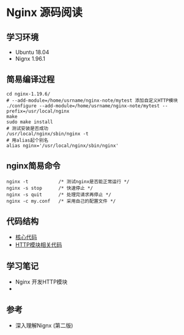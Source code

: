 # Nginx 源码阅读

## 学习环境

- Ubuntu 18.04
- Nignx 1.96.1

## 简易编译过程

```shell
cd nginx-1.19.6/
# --add-module=/home/usrname/nginx-note/mytest 添加自定义HTTP模块
./configure --add-module=/home/usrname/nginx-note/mytest --prefix=/usr/local/nginx
make
sudo make install
# 测试安装是否成功
/usr/local/nginx/sbin/nginx -t
# 用alias起个别名
alias nginx='/usr/local/nginx/sbin/nginx'
```

## nginx简易命令

```shell
nginx -t           /* 测试nginx是否能正常运行 */
nginx -s stop      /* 快速停止 */
nginx -s quit      /* 处理完请求再停止 */
nginx -c my.conf   /* 采用自己的配置文件 */
```

## 代码结构

- [核心代码](./src/core)
- [HTTP模块相关代码](./src/http)

## 学习笔记

- Nginx 开发HTTP模块
- 

## 参考

- 深入理解Nignx (第二版)